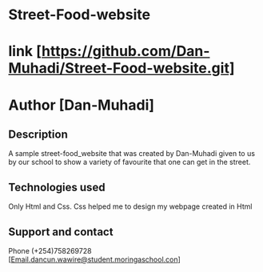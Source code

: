 # Street-Food-website
# link [https://github.com/Dan-Muhadi/Street-Food-website.git]
# Author [Dan-Muhadi]
## Description 
A sample street-food_website that was created by Dan-Muhadi given to us by our school to show a variety of favourite that one can get in the street.
## Technologies used
Only Html and Css. Css helped me to design my webpage created in Html
## Support and contact
Phone (+254)758269728
[Email.dancun.wawire@student.moringaschool.con]
